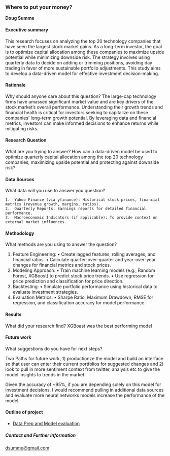 ### Where to put your money?

**Doug Summe**

#### Executive summary
This research focuses on analyzing the top 20 technology companies that have seen the largest stock market gains. As a long-term investor, the goal is to optimize capital allocation among these companies to maximize upside potential while minimizing downside risk. The strategy involves using quarterly data to decide on adding or trimming positions, avoiding day trading in favor of more sustainable portfolio adjustments. This study aims to develop a data-driven model for effective investment decision-making.

#### Rationale
Why should anyone care about this question?
The large-cap technology firms have amassed significant market value and are key drivers of the stock market’s overall performance. Understanding their growth trends and financial health is critical for investors seeking to capitalize on these companies’ long-term growth potential. By leveraging data and financial metrics, investors can make informed decisions to enhance returns while mitigating risks.

#### Research Question
What are you trying to answer?
How can a data-driven model be used to optimize quarterly capital allocation among the top 20 technology companies, maximizing upside potential and protecting against downside risk?


#### Data Sources
What data will you use to answer you question?

	1.	Yahoo Finance (via yfinance): Historical stock prices, financial metrics (revenue growth, margins, ratios).
	2.	Quarterly Reports: Earnings reports for detailed financial performance.
	3.	Macroeconomic Indicators (if applicable): To provide context on external market influences.


#### Methodology
What methods are you using to answer the question?

1.	Feature Engineering:
	•	Create lagged features, rolling averages, and financial ratios.
	•	Calculate quarter-over-quarter and year-over-year changes for financial metrics and stock prices.
2.	Modeling Approach:
	•	Train machine learning models (e.g., Random Forest, XGBoost) to predict stock price trends.
	•	Use regression for price prediction and classification for price direction.
3.	Backtesting:
	•	Simulate portfolio performance using historical data to evaluate investment strategies.
4.	Evaluation Metrics:
	•	Sharpe Ratio, Maximum Drawdown, RMSE for regression, and classification accuracy for model performance.

#### Results
What did your research find?
XGBoast was the best performing model

#### Future work
What suggestions do you have for next steps?

Two Paths for future work, 1) productionze the model and build an interface so that user can enter their current portfolios for suggested changes and 2) look to pull in more sentiment context from twitter, analysis etc to give the model insights to trends in the market. 

Given the accuracy of ~95%, if you are depending solely on this model for investment decisions.  I would recommend pulling in additional data sources and evaluate more neural networks models increase the performance of the model.  

#### Outline of project

- [Data Prep and Model evaluation](https://github.com/dsumme-ai/BCapstone/blob/main/Capstone.ipynb)



##### Contact and Further Information

dsumme@gmail.com
